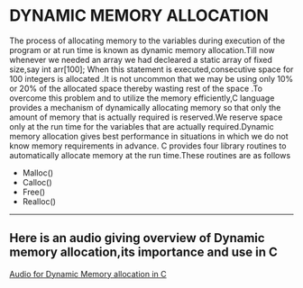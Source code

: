 # DYNAMIC MEMORY ALLOCATION
The process of allocating memory to the variables during execution of the program or at run time is known as dynamic memory allocation.Till now whenever we needed an array
we had decleared a static array of fixed size,say
int arr[100];
When this statement is executed,consecutive space for 100 integers is allocated .It is not uncommon that we may be using only 10% or 20% of the allocated space thereby wasting
rest of the space .To overcome this problem and to utilize the memory efficiently,C language provides a mechanism of dynamically allocating memory so that only the amount
of memory that is actually required is reserved.We reserve space only at the run time for the variables that are actually required.Dynamic memory allocation gives best
performance in situations in which we do not know memory requirements in advance.
C provides four library routines to automatically allocate memory at the run time.These routines are as follows
- Malloc()
- Calloc()
- Free()
- Realloc()
<hr>

## Here is an audio giving overview of Dynamic memory allocation,its importance and use in C
[Audio for Dynamic Memory allocation in C](https://drive.google.com/file/d/1A01zWxgp6h-ElTcmgNN1IvTgwrGyT2ww/view?usp=sharing)